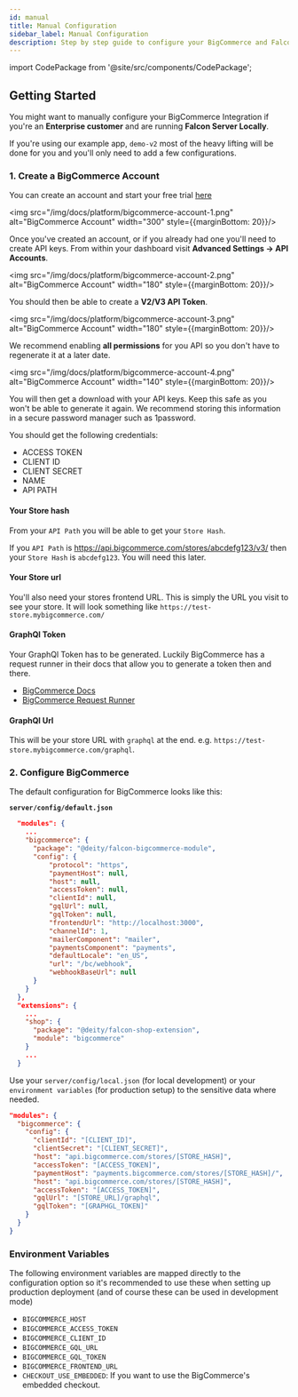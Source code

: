 ```yaml
---
id: manual
title: Manual Configuration
sidebar_label: Manual Configuration
description: Step by step guide to configure your BigCommerce and Falcon integration.
---
```


import CodePackage from '@site/src/components/CodePackage';

<CodePackage name="@deity/falcon-bigcommerce-module" /> 

## Getting Started

You might want to manually configure your BigCommerce Integration if you're an **Enterprise customer** and are running **Falcon Server Locally**.

If you're using our example app, `demo-v2` most of the heavy lifting will be done for you and you'll only need to add a few configurations.

### 1. Create a BigCommerce Account

You can create an account and start your free trial [here](https://www.bigcommerce.com/essentials/free-trial/)

<img src="/img/docs/platform/bigcommerce-account-1.png" alt="BigCommerce Account" width="300" style={{marginBottom: 20}}/>

Once you've created an account, or if you already had one you'll need to create API keys. From within your dashboard visit **Advanced Settings -> API Accounts**.

<img src="/img/docs/platform/bigcommerce-account-2.png" alt="BigCommerce Account" width="180" style={{marginBottom: 20}}/>

You should then be able to create a **V2/V3 API Token**.

<img src="/img/docs/platform/bigcommerce-account-3.png" alt="BigCommerce Account" width="180" style={{marginBottom: 20}}/>

We recommend enabling **all permissions** for you API so you don't have to regenerate it at a later date.

<img src="/img/docs/platform/bigcommerce-account-4.png" alt="BigCommerce Account" width="140" style={{marginBottom: 20}}/>

You will then get a download with your API keys. Keep this safe as you won't be able to generate it again. We recommend storing this information in a secure password manager such as 1password.

You should get the following credentials:

- ACCESS TOKEN
- CLIENT ID
- CLIENT SECRET
- NAME
- API PATH

#### Your Store hash

From your `API Path` you will be able to get your `Store Hash`. 

If you `API Path` is https://api.bigcommerce.com/stores/abcdefg123/v3/ then your `Store Hash` is `abcdefg123`. You will need this later.

#### Your Store url

You'll also need your stores frontend URL. This is simply the URL you visit to see your store. It will look something like `https://test-store.mybigcommerce.com/`

#### GraphQl Token

Your GraphQl Token has to be generated. Luckily BigCommerce has a request runner in their docs that allow you to generate a token then and there.

- [BigCommerce Docs](https://developer.bigcommerce.com/api-docs/storefront/graphql/graphql-storefront-api-overview#authentication)
- [BigCommerce Request Runner](https://developer.bigcommerce.com/api-docs/getting-started/making-requests#making-requests)

#### GraphQl Url

This will be your store URL with `graphql` at the end. e.g. `https://test-store.mybigcommerce.com/graphql`.

### 2. Configure BigCommerce

The default configuration for BigCommerce looks like this:

**`server/config/default.json`**
```json
  "modules": {
    ...
    "bigcommerce": {
      "package": "@deity/falcon-bigcommerce-module",
      "config": {
          "protocol": "https",
          "paymentHost": null,
          "host": null,
          "accessToken": null,
          "clientId": null,
          "gqlUrl": null,
          "gqlToken": null,
          "frontendUrl": "http://localhost:3000",
          "channelId": 1,
          "mailerComponent": "mailer",
          "paymentsComponent": "payments",
          "defaultLocale": "en_US",
          "url": "/bc/webhook",
          "webhookBaseUrl": null
      }
    }
  },
  "extensions": {
    ...
    "shop": {
      "package": "@deity/falcon-shop-extension",
      "module": "bigcommerce"
    }
    ...
  }
```

Use your `server/config/local.json` (for local development) or your `environment variables` (for production setup) to the sensitive data where needed.

```json
"modules": {
  "bigcommerce": {
    "config": {
      "clientId": "[CLIENT_ID]",
      "clientSecret": "[CLIENT_SECRET]",
      "host": "api.bigcommerce.com/stores/[STORE_HASH]",
      "accessToken": "[ACCESS_TOKEN]",
      "paymentHost": "payments.bigcommerce.com/stores/[STORE_HASH]/",
      "host": "api.bigcommerce.com/stores/[STORE_HASH]",
      "accessToken": "[ACCESS_TOKEN]",
      "gqlUrl": "[STORE_URL]/graphql",
      "gqlToken": "[GRAPHGL_TOKEN]"
    }
  }
}
```

### Environment Variables
 
The following environment variables are mapped directly to the configuration option so it's recommended to use these when setting up production deployment (and of course these can be used in development mode)

- `BIGCOMMERCE_HOST`
- `BIGCOMMERCE_ACCESS_TOKEN`
- `BIGCOMMERCE_CLIENT_ID`
- `BIGCOMMERCE_GQL_URL`
- `BIGCOMMERCE_GQL_TOKEN`
- `BIGCOMMERCE_FRONTEND_URL`
- `CHECKOUT_USE_EMBEDDED`: If you want to use the BigCommerce's embedded checkout.
